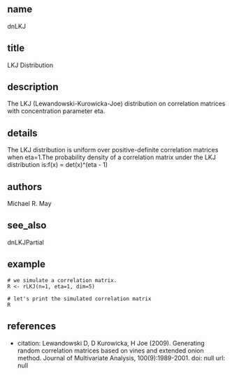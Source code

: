 ## name
dnLKJ
## title
LKJ Distribution
## description
The LKJ (Lewandowski-Kurowicka-Joe) distribution on correlation matrices with concentration parameter eta.
## details
The LKJ distribution is uniform over positive-definite correlation matrices when eta=1.The probability density of a correlation matrix under the LKJ distribution is:f(x) = det(x)^(eta - 1)
## authors
Michael R. May
## see_also
dnLKJPartial
## example
	
	# we simulate a correlation matrix.
	R <- rLKJ(n=1, eta=1, dim=5)
	
	# let's print the simulated correlation matrix
	R
	
## references
- citation: Lewandowski D, D Kurowicka, H Joe (2009). Generating random correlation
    matrices based on vines and extended onion method. Journal of Multivariate Analysis,
    100(9):1989-2001.
  doi: null
  url: null
